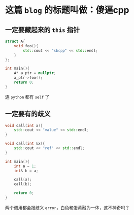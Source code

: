 # 这篇 `blog` 的标题叫做：傻逼cpp

## 一定要藏起来的 `this` 指针

```cpp
struct A{
    void foo(){
        std::cout << "sbcpp" << std::endl;
    }
};

int main(){
    A* a_ptr = nullptr;
    a_ptr->foo();
    return 0;
}
```

连 `python` 都有 `self` 了

## 一定要有的歧义

```cpp
void call(int x){
    std::cout << "value" << std::endl;
}

void call(int &x){
    std::cout << "ref" << std::endl;
}

int main(){
    int a = 1;
    int& b = a;

    call(a);
    call(b);

    return 0;
}
```

两个调用都会报歧义 `error`，白色和蛋黄融为一体，这不神奇吗？
